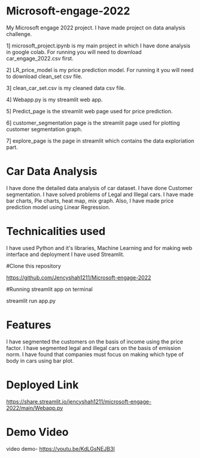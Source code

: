 # Microsoft-engage-2022
My Microsoft engage 2022 project. I have made project on data analysis challenge.


1] microsoft_project.ipynb is my main project in which I have done analysis in google colab. For running you will need to download car_engage_2022.csv first.

2] LR_price_model is my price prediction model. For running it you will need to download clean_set csv file.

3] clean_car_set.csv is my cleaned data csv file.

4] Webapp.py is my streamlit web app.

5] Predict_page is the streamlit web page used for price prediction.

6] customer_segmentation page is the streamlit page used for plotting customer segmentation graph.

7] explore_page is the page in streamlit which contains the data exploriation part.


# Car Data Analysis
I have done the detailed data analysis of car dataset. I have done Customer segmentation. I have solved problems of Legal and Illegal cars. I have made bar charts, Pie charts, heat map, mix graph. Also, I have made price prediction model using Linear Regression.

# Technicalities used
I have used Python and it's libraries, Machine Learning and for making web interface and deployment I have used Streamlit.

#Clone this repository

https://github.com/Jencyshah1211/Microsoft-engage-2022
  
#Running streamlit app on terminal

streamlit run app.py

# Features
I have segmented the customers on the basis of income using the price factor. I have segmented legal and illegal cars on the basis of emission norm. I have found that companies must focus on making which type of body in cars using bar plot.

# Deployed Link

https://share.streamlit.io/jencyshah1211/microsoft-engage-2022/main/Webapp.py

# Demo Video
video demo- https://youtu.be/KdLGsNEJB3I
